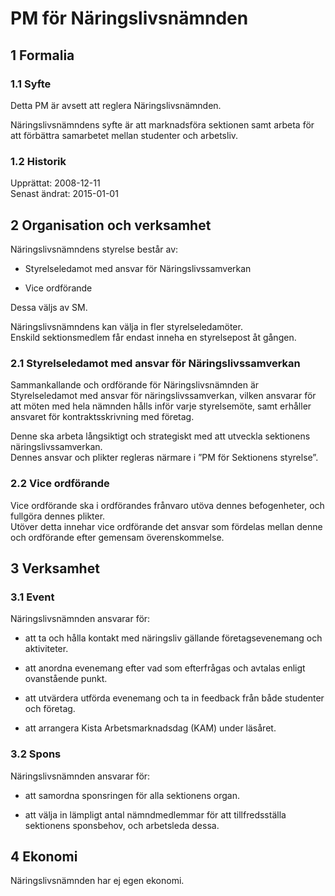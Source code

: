 # PM för Näringslivsnämnden

## 1 Formalia
### 1.1 Syfte
Detta PM är avsett att reglera Näringslivsnämnden.

Näringslivsnämndens syfte är att marknadsföra sektionen samt arbeta för att förbättra samarbetet mellan studenter och arbetsliv.

### 1.2 Historik
Upprättat: 2008-12-11  
Senast ändrat: 2015-01-01

## 2 Organisation och verksamhet
Näringslivsnämndens styrelse består av:

- Styrelseledamot med ansvar för Näringslivssamverkan

- Vice ordförande

Dessa väljs av SM.

Näringslivsnämndens kan välja in fler styrelseledamöter.  
Enskild sektionsmedlem får endast inneha en styrelsepost åt gången.

### 2.1 Styrelseledamot med ansvar för Näringslivssamverkan
Sammankallande och ordförande för Näringslivsnämnden är Styrelseledamot med ansvar för näringslivssamverkan, vilken ansvarar för att möten med hela nämnden hålls inför varje styrelsemöte, samt erhåller ansvaret för kontraktsskrivning med företag.  

Denne ska arbeta långsiktigt och strategiskt med att utveckla sektionens näringslivssamverkan.  
Dennes ansvar och plikter regleras närmare i ”PM för Sektionens styrelse”.

### 2.2 Vice ordförande
Vice ordförande ska i ordförandes frånvaro utöva dennes befogenheter, och fullgöra dennes plikter.  
Utöver detta innehar vice ordförande det ansvar som fördelas mellan denne och ordförande efter gemensam överenskommelse.

## 3 Verksamhet
### 3.1 Event
Näringslivsnämnden ansvarar för:

- att ta och hålla kontakt med näringsliv gällande företagsevenemang och aktiviteter.

- att anordna evenemang efter vad som efterfrågas och avtalas enligt ovanstående punkt.

- att utvärdera utförda evenemang och ta in feedback från både studenter och företag.

- att arrangera Kista Arbetsmarknadsdag (KAM) under läsåret.

### 3.2 Spons
Näringslivsnämnden ansvarar för:

- att samordna sponsringen för alla sektionens organ.

- att välja in lämpligt antal nämndmedlemmar för att tillfredsställa sektionens sponsbehov, och arbetsleda dessa.

## 4 Ekonomi
Näringslivsnämnden har ej egen ekonomi.
